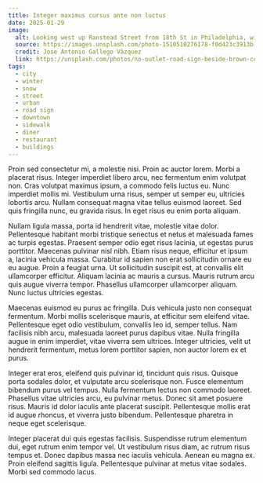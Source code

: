 ```yaml
---
title: Integer maximus cursus ante non luctus
date: 2025-01-29
image:
  alt: Looking west up Ranstead Street from 18th St in Philadelphia, with the Midtown Diner on the northwest corner. A road sign reads "No Outlet".
  source: https://images.unsplash.com/photo-1510510276178-f0d423c3913b
  credit: Jose Antonio Gallego Vázquez
  link: https://unsplash.com/photos/no-outlet-road-sign-beside-brown-concrete-buildings-IaXd2eUTwHA
tags:
  - city
  - winter
  - snow
  - street
  - urban
  - road sign
  - downtown
  - sidewalk
  - diner
  - restaurant
  - buildings
---
```


Proin sed consectetur mi, a molestie nisi. Proin ac auctor lorem. Morbi a placerat risus. Integer imperdiet libero arcu, nec fermentum enim volutpat non. Cras volutpat maximus ipsum, a commodo felis luctus eu. Nunc imperdiet mollis mi. Vestibulum urna risus, semper ut semper eu, ultricies lobortis arcu. Nullam consequat magna vitae tellus euismod laoreet. Sed quis fringilla nunc, eu gravida risus. In eget risus eu enim porta aliquam.

Nullam ligula massa, porta id hendrerit vitae, molestie vitae dolor. Pellentesque habitant morbi tristique senectus et netus et malesuada fames ac turpis egestas. Praesent semper odio eget risus lacinia, ut egestas purus porttitor. Maecenas pulvinar nisl nibh. Etiam risus neque, efficitur et ipsum a, lacinia vehicula massa. Curabitur id sapien non erat sollicitudin ornare eu eu augue. Proin a feugiat urna. Ut sollicitudin suscipit est, at convallis elit ullamcorper efficitur. Aliquam lacinia ac mauris a cursus. Mauris rutrum arcu quis augue viverra tempor. Phasellus ullamcorper ullamcorper aliquam. Nunc luctus ultricies egestas.

Maecenas euismod eu purus ac fringilla. Duis vehicula justo non consequat fermentum. Morbi mollis scelerisque mauris, at efficitur sem eleifend vitae. Pellentesque eget odio vestibulum, convallis leo id, semper tellus. Nam facilisis nibh arcu, malesuada laoreet purus dapibus vitae. Nulla fringilla augue in enim imperdiet, vitae viverra sem ultrices. Integer ultricies, velit ut hendrerit fermentum, metus lorem porttitor sapien, non auctor lorem ex et purus.

Integer erat eros, eleifend quis pulvinar id, tincidunt quis risus. Quisque porta sodales dolor, et vulputate arcu scelerisque non. Fusce elementum bibendum purus vel tempus. Nulla fermentum lectus non commodo laoreet. Phasellus vitae ultricies arcu, eu pulvinar metus. Donec sit amet posuere risus. Mauris id dolor iaculis ante placerat suscipit. Pellentesque mollis erat id augue rhoncus, et viverra justo bibendum. Pellentesque pharetra in neque eget scelerisque.

Integer placerat dui quis egestas facilisis. Suspendisse rutrum elementum dui, eget rutrum enim tempor vel. Ut vestibulum risus diam, ac rutrum risus tempus et. Donec dapibus massa nec iaculis vehicula. Aenean eu magna ex. Proin eleifend sagittis ligula. Pellentesque pulvinar at metus vitae sodales. Morbi sed commodo lacus.
